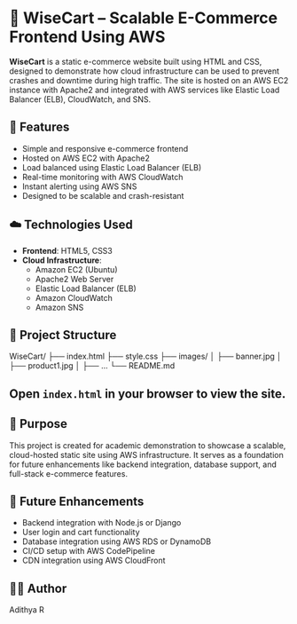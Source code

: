 # 🛒 WiseCart – Scalable E-Commerce Frontend Using AWS

**WiseCart** is a static e-commerce website built using HTML and CSS, designed to demonstrate how cloud infrastructure can be used to prevent crashes and downtime during high traffic. The site is hosted on an AWS EC2 instance with Apache2 and integrated with AWS services like Elastic Load Balancer (ELB), CloudWatch, and SNS.

## 🚀 Features

- Simple and responsive e-commerce frontend
- Hosted on AWS EC2 with Apache2
- Load balanced using Elastic Load Balancer (ELB)
- Real-time monitoring with AWS CloudWatch
- Instant alerting using AWS SNS
- Designed to be scalable and crash-resistant

## ☁️ Technologies Used

- **Frontend**: HTML5, CSS3
- **Cloud Infrastructure**: 
  - Amazon EC2 (Ubuntu)
  - Apache2 Web Server
  - Elastic Load Balancer (ELB)
  - Amazon CloudWatch
  - Amazon SNS

## 📂 Project Structure
WiseCart/ ├── index.html ├── style.css ├── images/ │ ├── banner.jpg │ ├── product1.jpg │ ├── ... └── README.md

## Open `index.html` in your browser to view the site.

## 📌 Purpose

This project is created for academic demonstration to showcase a scalable, cloud-hosted static site using AWS infrastructure. It serves as a foundation for future enhancements like backend integration, database support, and full-stack e-commerce features.

## 🧠 Future Enhancements

- Backend integration with Node.js or Django
- User login and cart functionality
- Database integration using AWS RDS or DynamoDB
- CI/CD setup with AWS CodePipeline
- CDN integration using AWS CloudFront

## 👨‍💻 Author

Adithya R 



